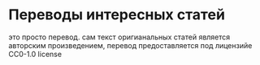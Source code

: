 # Переводы интересных статей 
это просто перевод.
сам текст оригианальных статей является авторским произведением, перевод предоставляется под лицензийе CC0-1.0 license
